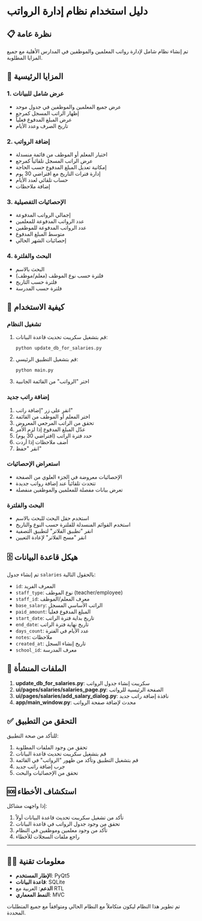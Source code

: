# دليل استخدام نظام إدارة الرواتب

## 📋 نظرة عامة
تم إنشاء نظام شامل لإدارة رواتب المعلمين والموظفين في المدارس الأهلية مع جميع المزايا المطلوبة.

## 🌟 المزايا الرئيسية

### 1. عرض شامل للبيانات
- عرض جميع المعلمين والموظفين في جدول موحد
- إظهار الراتب المسجل كمرجع
- عرض المبلغ المدفوع فعلياً
- تاريخ الصرف وعدد الأيام

### 2. إضافة الرواتب
- اختيار المعلم أو الموظف من قائمة منسدلة
- عرض الراتب المسجل تلقائياً كمرجع
- إمكانية تعديل المبلغ المدفوع حسب الحاجة
- إدارة فترات التاريخ مع افتراضي 30 يوم
- حساب تلقائي لعدد الأيام
- إضافة ملاحظات

### 3. الإحصائيات التفصيلية
- إجمالي الرواتب المدفوعة
- عدد الرواتب المدفوعة للمعلمين
- عدد الرواتب المدفوعة للموظفين
- متوسط المبلغ المدفوع
- إحصائيات الشهر الحالي

### 4. البحث والفلترة
- البحث بالاسم
- فلترة حسب نوع الموظف (معلم/موظف)
- فلترة حسب التاريخ
- فلترة حسب المدرسة

## 🚀 كيفية الاستخدام

### تشغيل النظام
1. قم بتشغيل سكريبت تحديث قاعدة البيانات:
   ```
   python update_db_for_salaries.py
   ```

2. قم بتشغيل التطبيق الرئيسي:
   ```
   python main.py
   ```

3. اختر "الرواتب" من القائمة الجانبية

### إضافة راتب جديد
1. انقر على زر "إضافة راتب"
2. اختر المعلم أو الموظف من القائمة
3. تحقق من الراتب المرجعي المعروض
4. عدّل المبلغ المدفوع إذا لزم الأمر
5. حدد فترة الراتب (افتراضي 30 يوم)
6. أضف ملاحظات إذا أردت
7. انقر "حفظ"

### استعراض الإحصائيات
- الإحصائيات معروضة في الجزء العلوي من الصفحة
- تتحدث تلقائياً عند إضافة رواتب جديدة
- تعرض بيانات مفصلة للمعلمين والموظفين منفصلة

### البحث والفلترة
- استخدم حقل البحث للبحث بالاسم
- استخدم القوائم المنسدلة للفلترة حسب النوع والتاريخ
- انقر "تطبيق الفلاتر" لتطبيق التصفية
- انقر "مسح الفلاتر" لإعادة التعيين

## 🗄️ هيكل قاعدة البيانات

تم إنشاء جدول `salaries` بالحقول التالية:
- `id`: المعرف الفريد
- `staff_type`: نوع الموظف (teacher/employee)  
- `staff_id`: معرف المعلم/الموظف
- `base_salary`: الراتب الأساسي المسجل
- `paid_amount`: المبلغ المدفوع فعلياً
- `start_date`: تاريخ بداية فترة الراتب
- `end_date`: تاريخ نهاية فترة الراتب
- `days_count`: عدد الأيام في الفترة
- `notes`: ملاحظات
- `created_at`: تاريخ إنشاء السجل
- `school_id`: معرف المدرسة

## 📁 الملفات المنشأة

1. **update_db_for_salaries.py**: سكريبت إنشاء جدول الرواتب
2. **ui/pages/salaries/salaries_page.py**: الصفحة الرئيسية للرواتب
3. **ui/pages/salaries/add_salary_dialog.py**: نافذة إضافة راتب جديد
4. **app/main_window.py**: محدث لإضافة صفحة الرواتب

## ✅ التحقق من التطبيق

للتأكد من صحة التطبيق:
1. تحقق من وجود الملفات المطلوبة
2. قم بتشغيل سكريبت تحديث قاعدة البيانات
3. قم بتشغيل التطبيق وتأكد من ظهور "الرواتب" في القائمة
4. جرب إضافة راتب جديد
5. تحقق من الإحصائيات والبحث

## 🆘 استكشاف الأخطاء

إذا واجهت مشاكل:
1. تأكد من تشغيل سكريبت تحديث قاعدة البيانات أولاً
2. تحقق من وجود جدول الرواتب في قاعدة البيانات
3. تأكد من وجود معلمين وموظفين في النظام
4. راجع ملفات السجلات للأخطاء

---

## 👨‍💻 معلومات تقنية

- **الإطار المستخدم**: PyQt5
- **قاعدة البيانات**: SQLite
- **الدعم**: العربية مع RTL
- **النمط المعماري**: MVC

تم تطوير هذا النظام ليكون متكاملاً مع النظام الحالي ومتوافقاً مع جميع المتطلبات المحددة.
